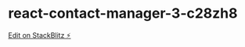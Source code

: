 # react-contact-manager-3-c28zh8

[Edit on StackBlitz ⚡️](https://stackblitz.com/edit/react-contact-manager-3-c28zh8)